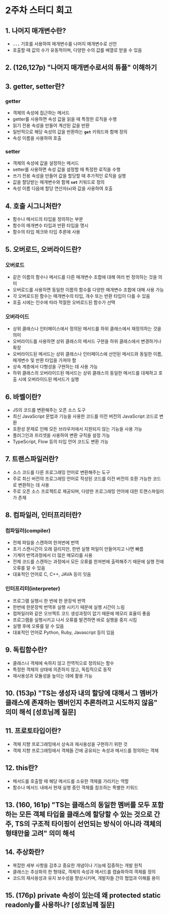 # 2주차 스터디 회고

## 1. 나머지 매개변수란?

- **`...`** 기호를 사용하여 매개변수를 나머지 매개변수로 선언
- 호출할 때 값의 수가 유동적이며, 다양한 수의 값를 배열로 받을 수 있음

## 2. (126,127p) "나머지 매개변수로서의 튜플" 이해하기

## 3. getter, setter란?

### getter

- 객체의 속성에 접근하는 메서드
- getter를 사용하면 속성 값을 읽을 때 특정한 로직을 수행
- 읽기 전용 속성을 만들어 계산된 값을 반환
- 일반적으로 해당 속성의 값을 반환하는 **`get`** 키워드와 함께 정의
- 속성 이름을 사용하여 호출

### setter

- 객체의 속성에 값을 설정하는 메서드
- setter를 사용하면 속성 값을 설정할 때 특정한 로직을 수행
- 쓰기 전용 속성을 만들어 값을 할당할 때 추가적인 로직을 실행
- 값을 할당받는 매개변수와 함께 **`set`** 키워드로 정의
- 속성 이름 다음에 할당 연산자(**`=`**)와 값을 사용하여 호출

## 4. 호출 시그니처란?

- 함수나 메서드의 타입을 정의하는 부분
- 함수의 매개변수 타입과 반환 타입을 명시
- 함수의 타입 체크와 타입 추론에 사용

## 5. 오버로드, 오버라이드란?

### 오버로드

- 같은 이름의 함수나 메서드를 다른 매개변수 조합에 대해 여러 번 정의하는 것을 의미
- 오버로드를 사용하면 동일한 이름의 함수를 다양한 매개변수 조합에 대해 사용 가능
- 각 오버로드된 함수는 매개변수의 타입, 개수 또는 반환 타입이 다를 수 있음
- 호출 시에는 인수에 따라 적절한 오버로드된 함수가 선택

### 오버라이드

- 상위 클래스나 인터페이스에서 정의된 메서드를 하위 클래스에서 재정의하는 것을 의미
- 오버라이드를 사용하면 상위 클래스의 메서드 구현을 하위 클래스에서 변경하거나 확장
- 오버라이드된 메서드는 상위 클래스나 인터페이스에 선언된 메서드와 동일한 이름, 매개변수 및 반환 타입을 가져야 함
- 상속 계층에서 다형성을 구현하는 데 사용 가능
- 하위 클래스의 오버라이드된 메서드는 상위 클래스의 동일한 메서드를 대체하고 호출 시에 오버라이드된 메서드가 실행

## 6. 바벨이란?

- JS의 코드를 변환해주는 오픈 소스 도구
- 최신 JavaScript 문법과 기능을 사용한 코드를 이전 버전의 JavaScript 코드로 변환
- 호환성 문제로 인해 모든 브라우저에서 지원되지 않는 기능을 사용 가능
- 플러그인과 프리셋을 사용하여 변환 규칙을 설정 가능
- TypeScript, Flow 등의 타입 언어 코드도 변환 가능

## 7. 트랜스파일러란?

- 소스 코드를 다른 프로그래밍 언어로 변환해주는 도구
- 주로 최신 버전의 프로그래밍 언어로 작성된 코드를 이전 버전의 호환 가능한 코드로 변환하는 데 사용
- 주로 오픈 소스 프로젝트로 제공되며, 다양한 프로그래밍 언어에 대한 트랜스파일러가 존재

## 8. 컴파일러, 인터프리터란?

### 컴파일러(compiler)

- 전체 파일을 스캔하여 한꺼번에 번역
- 초기 스캔시간이 오래 걸리지만, 한번 실행 파일이 만들어지고 나면 빠름
- 기계어 번역과정에서 더 많은 메모리를 사용
- 전체 코드를 스캔하는 과정에서 모든 오류를 한꺼번에 출력해주기 때문에 실행 전에 오류를 알 수 있음
- 대표적인 언어로 C, C++, JAVA 등이 잇음

### 인터프리터(interpreter)

- 프로그램 실행시 한 번에 한 문장씩 번역
- 한번에 한문장씩 번역후 실행 시키기 때문에 실행 시간이 느림
- 컴파일러와 같은 오브젝트 코드 생성과정이 없기 때문에 메모리 효율이 좋음
- 프로그램을 실행시키고 나서 오류를 발견하면 바로 실행을 중지 시킴
- 실행 후에 오류를 알 수 있음
- 대표적인 언어로 Python, Ruby, Javascript 등이 있음

## 9. 독립함수란?

- 클래스나 객체에 속하지 않고 전역적으로 정의되는 함수
- 특정한 객체의 상태에 의존하지 않고, 독립적으로 동작
- 재사용성과 모듈성을 높이는 데에 활용 가능

## 10. (153p) "TS는 생성자 내의 할당에 대해서 그 멤버가 클래스에 존재하는 멤버인지 추론하려고 시도하지 않음" 의미 해석 [**__성호님께 질문__**]

## 11. 프로토타입이란?

- 객체 지향 프로그래밍에서 상속과 재사용성을 구현하기 위한 것
- 객체 지향 프로그래밍에서 객체들 간에 공유되는 속성과 메서드를 정의하는 객체

## 12. this란?

- 메서드를 호출할 때 해당 메서드를 소유한 객체를 가리키는 역할
- 함수나 메서드 내에서 현재 실행 중인 객체를 참조하는 특별한 키워드

## 13. (160, 161p) "TS는 클래스의 동일한 멤버를 모두 포함하는 모든 객체 타입을 클래스에 할당할 수 있는 것으로 간주, TS의 구조적 타이핑이 선언되는 방식이 아니라 객체의 형태만을 고려" 의미 해석

## 14. 추상화란?

- 복잡한 세부 사항을 감추고 중요한 개념이나 기능에 집중하는 개발 원칙
- 클래스는 추상화의 한 형태로, 객체의 속성과 메서드를 캡슐화하여 객체를 정의
- 코드의 재사용성과 유지 보수성을 향상시키며, 개발자들 간의 협업과 이해를 용이

## 15. (176p) private 속성이 있는데 왜 protected static readonly를 사용하나? [**__성호님께 질문__**]
